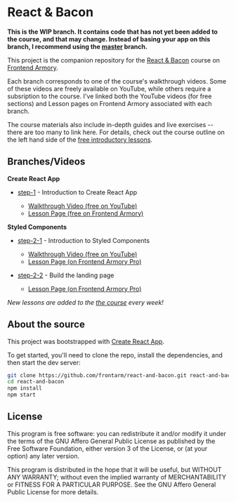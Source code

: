 # React & Bacon

**This is the WIP branch. It contains code that has not yet been added to the course, and that may change. Instead of basing your app on this branch, I recommend using the [master](/frontarm/react-and-bacon/) branch.**

This project is the companion repository for the [React & Bacon](https://frontarm.com/courses/react-and-bacon/) course on [Frontend Armory](https://frontarm.com).

Each branch corresponds to one of the course's walkthrough videos. Some of these videos are freely available on YouTube, while others require a subsription to the course. I've linked both the YouTube videos (for free sections) and Lesson pages on Frontend Armory associated with each branch.

The course materials also include in-depth guides and live exercises -- there are too many to link here. For details, check out the course outline on the left hand side of the [free introductory lessons](https://frontarm.com/courses/react-and-bacon/getting-started/welcome/).


## Branches/Videos

**Create React App**

- [step-1](https://github.com/frontarm/react-and-bacon/tree/step-1) - Introduction to Create React App

  * [Walkthrough Video (free on YouTube)](https://www.youtube.com/watch?v=hfwpcGRtyw0)
  * [Lesson Page (free on Frontend Armory)](https://frontarm.com/courses/react-and-bacon/getting-started/create-react-app-walkthrough/)

**Styled Components**

- [step-2-1](https://github.com/frontarm/react-and-bacon/tree/step-2-1) - Introduction to Styled Components

  * [Walkthrough Video (free on YouTube)](https://www.youtube.com/watch?v=eTfJFuvfJrc)
  * [Lesson Page (on Frontend Armory Pro)](https://frontarm.com/courses/react-and-bacon/styled-components/introduction/)

- [step-2-2](https://github.com/frontarm/react-and-bacon/tree/step-2-2) - Build the landing page

  * [Lesson Page (on Frontend Armory Pro)](https://frontarm.com/courses/react-and-bacon/styled-components/exercise-answer/)


*New lessons are added to the [the course](https://frontarm.com/courses/react-and-bacon/) every week!*


## About the source

This project was bootstrapped with [Create React App](https://github.com/facebook/create-react-app).

To get started, you'll need to clone the repo, install the dependencies, and then start the dev server:

```bash
git clone https://github.com/frontarm/react-and-bacon.git react-and-bacon
cd react-and-bacon
npm install
npm start
```


## License

This program is free software: you can redistribute it and/or modify
it under the terms of the GNU Affero General Public License as published
by the Free Software Foundation, either version 3 of the License, or
(at your option) any later version.

This program is distributed in the hope that it will be useful,
but WITHOUT ANY WARRANTY; without even the implied warranty of
MERCHANTABILITY or FITNESS FOR A PARTICULAR PURPOSE.  See the
GNU Affero General Public License for more details.